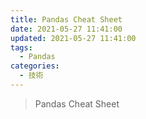 ```yaml
---
title: Pandas Cheat Sheet
date: 2021-05-27 11:41:00
updated: 2021-05-27 11:41:00
tags:
  - Pandas
categories:
  - 技術
---
```

> Pandas Cheat Sheet